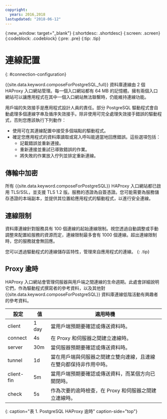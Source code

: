 ```yaml
---
copyright:
  years: 2016,2018
lastupdated: "2018-06-12"
---
```


{:new_window: target="_blank"}
{:shortdesc: .shortdesc}
{:screen: .screen}
{:codeblock: .codeblock}
{:pre: .pre}
{:tip: .tip}

# 連線配置
{: #connection-configuration}

{{site.data.keyword.composeForPostgreSQL_full}} 資料庫連線由 2 個 HAProxy 入口網站管理。每一個入口網站都有 64 MB 的記憶體。擁有兩個入口網站可以讓應用程式在其中一個入口網站無法聯繫時，仍能維持連線功能。

用戶端的失效接手是應用程式設計人員的責任。部分 PostgreSQL 驅動程式會自動處理多個連線字串及循序失效接手。除非使用可完全處理失效接手錯誤的驅動程式，否則您應該執行下列動作：

* 使用可在其連線配置中接受多個端點的驅動程式。
* 確定您應用程式的資料庫讀取或寫入呼叫能適當地回應錯誤。這些選項包括：
  + 記載錯誤並重新連接。
  + 重新連接並重試已導致錯誤的作業。
  + 將失敗的作業放入佇列並排定重新連線。

## 傳輸中加密

所有 {{site.data.keyword.composeForPostgreSQL}} HAProxy 入口網站都已啟用 TLS/SSL，並支援 TLS 1.2 版。服務的憑證為自簽憑證。您可能需要為服務儲存憑證的本端副本，並提供其位置給應用程式的驅動程式，以進行安全連線。

## 連線限制

資料庫連線針對服務具有 100 個連線的起始連線限制。視您透過自動調整或手動調整來配置給服務的資源而定，連線限制最多會有 1000 個連線。超出連線限制時，您的服務就會無回應。

您可以透過驅動程式的連線儲存區特性，管理來自應用程式的連線。
{: .tip}

## Proxy 逾時

HAProxy 入口網站會管理伺服器與用戶端之間連線的生命週期。此處會詳細說明它們，作為驅動程式撰寫者的參考資料，以及其他對 {{site.data.keyword.composeForPostgreSQL}} 資料庫連線低階活動有興趣者的參考資料。

設定 |值|適用時機
----------|-----------|-----------
client | 1 day |當用戶端預期要確認或傳送資料時。
connect | 4s |在 Proxy 和伺服器之間建立連線時。
server | 30m |當伺服器預期要確認或傳送資料時。
tunnel | 1d |當在用戶端與伺服器之間建立雙向連線，且連線在雙向都保持非作用中時。
client-fin | 5m |當用戶端預期要確認或傳送資料，而某個方向已關閉時。
check | 5s |作為次要的逾時檢查，在 Proxy 和伺服器之間建立連線時。

{: caption="表 1. PostgreSQL HAProxy 逾時" caption-side="top"}
